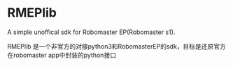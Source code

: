 # RMEPlib
A simple unoffical sdk for Robomaster EP(Robomaster s1).

RMEPlib 是一个非官方的对接python3和RobomasterEP的sdk，目标是还原官方在robomaster app中封装的python接口
